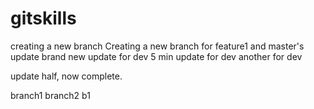 # gitskills
creating a new branch
Creating a new branch for feature1 and master's update
brand new update for dev
5 min update for dev
another for dev

update half, now complete.

branch1
branch2
b1